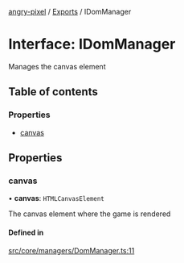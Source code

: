 [angry-pixel](../README.md) / [Exports](../modules.md) / IDomManager

# Interface: IDomManager

Manages the canvas element

## Table of contents

### Properties

- [canvas](IDomManager.md#canvas)

## Properties

### canvas

• **canvas**: `HTMLCanvasElement`

The canvas element where the game is rendered

#### Defined in

[src/core/managers/DomManager.ts:11](https://github.com/angry-pixel-studio/angry-pixel-engine/blob/8704b49/src/core/managers/DomManager.ts#L11)
